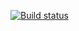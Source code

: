 [![Build status](https://ci.appveyor.com/api/projects/status/q7xcp8qa4y844tm7?svg=true)](https://ci.appveyor.com/project/JMatweewa/apici-1-2-3)